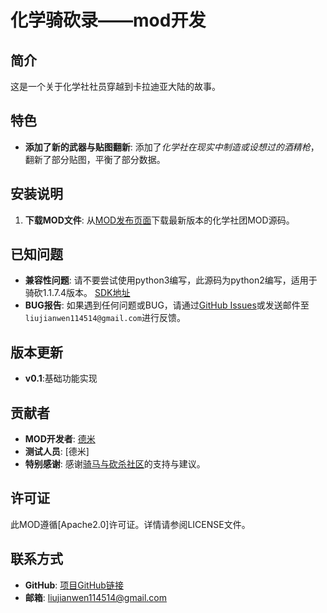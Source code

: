 # **化学骑砍录——mod开发**

## **简介**
这是一个关于化学社社员穿越到卡拉迪亚大陆的故事。

## **特色**
- **添加了新的武器与贴图翻新**: 添加了*化学社在现实中制造或设想过的酒精枪*，翻新了部分贴图，平衡了部分数据。

## **安装说明**
1. **下载MOD文件**: 从[MOD发布页面](https://github.com/Module-Importer/BNDESCS_MBWB)下载最新版本的化学社团MOD源码。


## **已知问题**
- **兼容性问题**: 请不要尝试使用python3编写，此源码为python2编写，适用于骑砍1.1.7.4版本。 [SDK地址](https://bbs.mountblade.com.cn/forum.php?mod=viewthread&tid=2082526&highlight=%E6%88%98%E5%9B%A2mod%2B%E5%88%B6%E4%BD%9C)
- **BUG报告**: 如果遇到任何问题或BUG，请通过[GitHub Issues](https://github.com/Module-Importer/BNDESCS_MBWB/issues)或发送邮件至`liujianwen114514@gmail.com`进行反馈。

## **版本更新**
- **v0.1**:基础功能实现

## **贡献者**
- **MOD开发者**: [德米](https://github.com/Das-DDR-Rumia)
- **测试人员**: [德米]
- **特别感谢**: 感谢[骑马与砍杀社区](https://bbs.mountblade.com.cn/)的支持与建议。

## **许可证**
此MOD遵循[Apache2.0]许可证。详情请参阅LICENSE文件。

## **联系方式**
- **GitHub**: [项目GitHub链接](https://github.com/Module-Importer/BNDESCS_MBWB)
- **邮箱**: [liujianwen114514@gmail.com](liujianwen114514@gmail.com)
